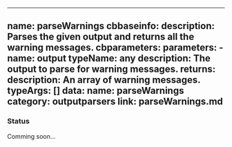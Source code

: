  ---
name: parseWarnings
cbbaseinfo:
  description: Parses the given output and returns all the warning messages.
cbparameters:
  parameters:
    - name: output
      typeName: any
      description: The output to parse for warning messages.
  returns:
    description: An array of warning messages.
    typeArgs: []
data:
  name: parseWarnings
  category: outputparsers
  link: parseWarnings.md
---
<CBBaseInfo/> 
 <CBParameters/>

### Status 

Comming soon...